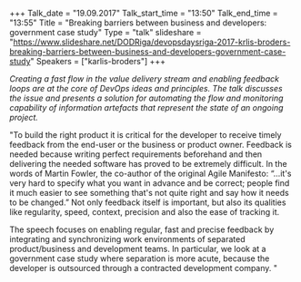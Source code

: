 +++
Talk_date = "19.09.2017"
Talk_start_time = "13:50"
Talk_end_time = "13:55"
Title = "Breaking barriers between business and developers: government case study"
Type = "talk"
slideshare = "https://www.slideshare.net/DODRiga/devopsdaysriga-2017-krlis-broders-breaking-barriers-between-business-and-developers-government-case-study"
Speakers = ["karlis-broders"]
+++

<p><em>Creating a fast flow in the value delivery stream and enabling feedback loops are at the core of DevOps ideas and principles. The talk discusses the issue and presents a solution for automating the flow and monitoring capability of information artefacts that represent the state of an ongoing project.</em></p>

<p>"To build the right product it is critical for the developer to receive timely feedback from the end-user or the business or product owner. Feedback is needed because writing perfect requirements beforehand and then delivering the needed software has proved to be extremely difficult. In the words of Martin Fowler, the co-author of the original Agile Manifesto: “…it's very hard to specify what you want in advance and be correct; people find it much easier to see something that's not quite right and say how it needs to be changed.” Not only feedback itself is important, but also its qualities like regularity, speed, context, precision and also the ease of tracking it.</p>

<p>The speech focuses on enabling regular, fast and precise feedback by integrating and synchronizing work environments of separated product/business and development teams. In particular, we look at a government case study where separation is more acute, because the developer is outsourced through a contracted development company. "</p>
